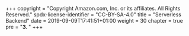 +++
copyright = "Copyright Amazon.com, Inc. or its affiliates. All Rights Reserved."
spdx-license-identifier = "CC-BY-SA-4.0"
title = "Serverless Backend"
date = 2019-09-09T17:41:51+01:00
weight = 30
chapter = true
pre = "<b>3. </b>"
+++
